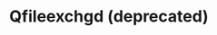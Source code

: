 ---
lang: en
layout: doc
permalink: /doc/qfileexchgd/
redirect_from:
- /en/doc/qfileexchgd/
- /doc/Qfileexchgd/
- /wiki/Qfileexchgd/
redirect_to: https://doc.qubes-os.org/en/latest/developer/services/qfileexchgd.html
ref: 40
title: Qfileexchgd (deprecated)
---